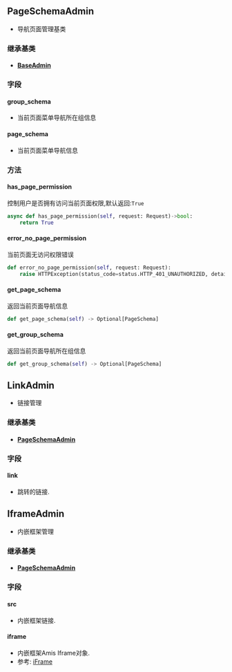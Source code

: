 ## PageSchemaAdmin

- 导航页面管理基类

### 继承基类

- #### [BaseAdmin](../BaseAdmin)



### 字段

#### group_schema

- 当前页面菜单导航所在组信息

#### page_schema

- 当前页面菜单导航信息



### 方法

#### has_page_permission

控制用户是否拥有访问当前页面权限,默认返回:`True`

```python
async def has_page_permission(self, request: Request)->bool:
    return True
```

#### error_no_page_permission

当前页面无访问权限错误

```python
def error_no_page_permission(self, request: Request):
    raise HTTPException(status_code=status.HTTP_401_UNAUTHORIZED, detail='No page permissions')
```

#### get_page_schema

返回当前页面导航信息

```python
def get_page_schema(self) -> Optional[PageSchema]
```

#### get_group_schema

返回当前页面导航所在组信息

```python
def get_group_schema(self) -> Optional[PageSchema]
```



## LinkAdmin

- 链接管理

### 继承基类

- #### [PageSchemaAdmin](#pageschemaadmin)

### 字段

#### link

- 跳转的链接.

## IframeAdmin

- 内嵌框架管理

### 继承基类

- #### [PageSchemaAdmin](#pageschemaadmin)

### 字段

#### src

- 内嵌框架链接.

#### iframe

- 内嵌框架Amis Iframe对象.
- 参考: [iFrame](https://baidu.gitee.io/amis/zh-CN/components/iframe)

